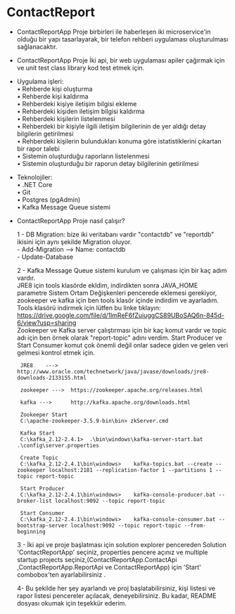 # ContactReport
- ContactReportApp Proje birbirleri ile haberleşen iki microservice'in olduğu bir yapı tasarlayarak, bir telefon rehberi uygulaması oluşturulması sağlanacaktır.

- ContactReportApp Proje İki api, bir web uygulaması apiler çağırmak için ve unit test class library kod test etmek için.

- Uygulama işleri: <br />
    • Rehberde kişi oluşturma <br />
    • Rehberde kişi kaldırma  <br />
    • Rehberdeki kişiye iletişim bilgisi ekleme <br />
    • Rehberdeki kişiden iletişim bilgisi kaldırma <br />
    • Rehberdeki kişilerin listelenmesi <br />
    • Rehberdeki bir kişiyle ilgili iletişim bilgilerinin de yer aldığı detay bilgilerin getirilmesi <br />
    • Rehberdeki kişilerin bulundukları konuma göre istatistiklerini çıkartan bir rapor talebi <br />
    • Sistemin oluşturduğu raporların listelenmesi <br />
    • Sistemin oluşturduğu bir raporun detay bilgilerinin getirilmesi <br />

-  Teknolojiler: <br />
    • .NET Core <br />
    • Git <br />
    • Postgres (pgAdmin) <br />
    • Kafka Message Queue sistemi <br />
    
-  ContactReportApp Proje nasıl çalışır?
   
   1 - DB Migration: bize iki veritabanı vardır "contactdb" ve "reportdb" ikisini için aynı şekilde Migration oluyor. <br />
        - Add-Migration --> Name: contactdb <br />
        - Update-Database <br />

   2 - Kafka Message Queue sistemi kurulum ve çalışması için bir kaç adım vardır. <br />
       JRE8 için tools klasörde ekldim, indirdikten sonra JAVA_HOME parametre Sistem Ortam Değişkenleri pencerede eklemesi gerekiyor, zookeeper ve kafka için ben tools klasör içinde indirdim ve ayarladım.<br />
       Tools klasörü indirmek için lütfen bu linke tıklayın: https://drive.google.com/file/d/1lmReF6fZuiuggCS89UBoSAQ6n-845d-6/view?usp=sharing  <br />
       Zookeeper ve Kafka server çalıştırması için bir kaç komut vardır ve topic adı için ben örnek olarak "report-topic" adını verdim. Start Producer ve Start Consumer komut çok önemli değil onlar sadece giden ve gelen veri gelmesi kontrol etmek için.<br />
 
        
        JRE8	--->	http://www.oracle.com/technetwork/java/javase/downloads/jre8-downloads-2133155.html

        zookeeper --->	https://zookeeper.apache.org/releases.html

        kafka --->		http://kafka.apache.org/downloads.html 

        Zookeeper Start
        C:\apache-zookeeper-3.5.9-bin\bin> zkServer.cmd

        Kafka Start
        C:\kafka_2.12-2.4.1>  .\bin\windows\kafka-server-start.bat .\config\server.properties

        Create Topic
        C:\kafka_2.12-2.4.1\bin\windows>	kafka-topics.bat --create --zookeeper localhost:2181 --replication-factor 1 --partitions 1 --topic report-topic

        Start Producer 
        C:\kafka_2.12-2.4.1\bin\windows>	kafka-console-producer.bat --broker-list localhost:9092 --topic report-topic

        Start Consumer
        C:\kafka_2.12-2.4.1\bin\windows>	kafka-console-consumer.bat --bootstrap-server localhost:9092 --topic report-topic --from-beginning



    3 - İki api ve proje başlatması için solution explorer pencereden Solution 'ContactReportApp' seçiniz, properties pencere açınız ve multiple startup projects seçiniz,(ContactReportApp.ContactApi ,ContactReportApp.ReportApi ve ContactReportApp) için 'Start' combobox'ten ayarlabilirsiniz . <br />

    4-  Bu şekilde her şey ayarlandı ve proj başlatabilirsiniz, kişi listesi ve rapor listesi pencereler açılacak, deneyebilirsiniz. Bu kadar, README dosyası okumak için teşekkür ederim.
 

